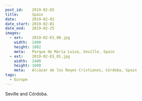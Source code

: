 ```yaml
---
post_id:    2019-02-ES
title:      Spain
date:       2019-02-01
date_start: 2019-02-01
date_end:   2019-02-25
images:
  - ext:    2019-02-ES_00.jpg
    width:  2400
    height: 1802
    meta:   Parque de María Luisa, Seville, Spain
  - ext:    2019-02-ES_01.jpg
    width:  2400
    height: 1600
    meta:   Alcázar de los Reyes Cristianos, Córdoba, Spain
tags:
  - Europe
---
```

Seville and Córdoba.